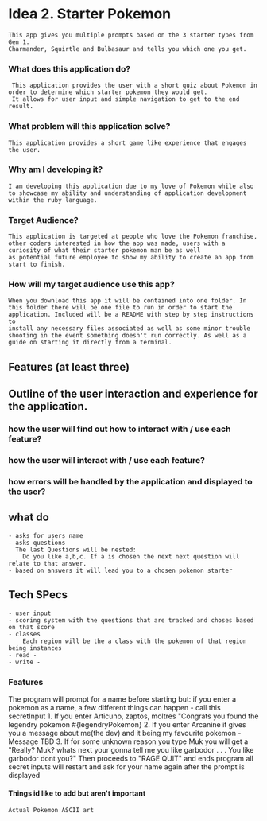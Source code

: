 
# Idea 2. Starter Pokemon 
    This app gives you multiple prompts based on the 3 starter types from Gen 1.
    Charmander, Squirtle and Bulbasaur and tells you which one you get. 


### What does this application do? 
     This application provides the user with a short quiz about Pokemon in order to determine which starter pokemon they would get. 
     It allows for user input and simple navigation to get to the end result.
### What problem will this application solve?
    This application provides a short game like experience that engages the user.
### Why am I developing it?
    I am developing this application due to my love of Pokemon while also to showcase my ability and understanding of application development within the ruby language.
### Target Audience?
    This application is targeted at people who love the Pokemon franchise, other coders interested in how the app was made, users with a curiosity of what their starter pokemon man be as well 
    as potential future employee to show my ability to create an app from start to finish.   
### How will my target audience use this app?
    When you download this app it will be contained into one folder. In this folder there will be one file to run in order to start the application. Included will be a README with step by step instructions to 
    install any necessary files associated as well as some minor trouble shooting in the event something doesn't run correctly. As well as a guide on starting it directly from a terminal. 


## Features (at least three)

### 
### 
### 

## Outline of the user interaction and experience for the application.

### how the user will find out how to interact with / use each feature?
### how the user will interact with / use each feature?
### how errors will be handled by the application and displayed to the user?




## what do
    - asks for users name
    - asks questions
      The last Questions will be nested:
        Do you like a,b,c. If a is chosen the next next question will relate to that answer.
    - based on answers it will lead you to a chosen pokemon starter

## Tech SPecs
    - user input
    - scoring system with the questions that are tracked and choses based on that score
    - classes
        Each region will be the a class with the pokemon of that region being instances 
    - read - 
    - write -


### Features
 The program will prompt for a name before starting but:
    if you enter a pokemon as a name, a few different things can happen - call this secretInput
        1. If you enter Articuno, zaptos, moltres "Congrats you found the legendry pokemon #{legendryPokemon}
        2. If you enter Arcanine it gives you a message about me(the dev) and it being my favourite pokemon - Message TBD
        3. If for some unknown reason you type Muk you will get a "Really? Muk? whats next your gonna tell me you like garbodor . . . You like garbodor dont you?"
            Then proceeds to "RAGE QUIT" and ends program 
    all secret inputs will restart and ask for your name again after the prompt is displayed 


#### Things id like to add but aren't important
    Actual Pokemon ASCII art 
